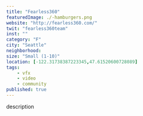 ```yaml
---
title: "Fearless360"
featuredImage: ./-hamburgers.png
website: "http://fearless360.com/"
twit: "fearless360team"
inst: ""
category: "F"
city: "Seattle"
neighborhood:
size: "Small (1-10)"
location: [-122.31738387223345,47.61520600728089]
tags:
    - vfx
    - video
    - community
published: true
---
```


description

